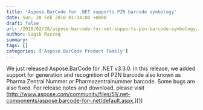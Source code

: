 ```yaml
---
title: 'Aspose.BarCode for .NET supports PZN barcode symbology'
date: Sun, 28 Feb 2010 01:34:00 +0000
draft: false
url: /2010/02/28/aspose-barcode-for-net-supports-pzn-barcode-symbology/
author: Saqib Razzaq
summary: ''
tags: []
categories: ['Aspose.BarCode Product Family']
---
```


We just released Aspose.BarCode for .NET v3.3.0. In this release, we added support for generation and recognition of PZN barcode also known as Pharma Zentral Nummer or Pharmazentralnummer barcode. Some bugs are also fixed. For release notes and download, please visit [http://www.aspose.com/community/files/51/.net-components/aspose.barcode-for-.net/default.aspx.][1]




[1]: http://www.aspose.com/community/files/51/.net-components/aspose.barcode-for-.net/default.aspx




